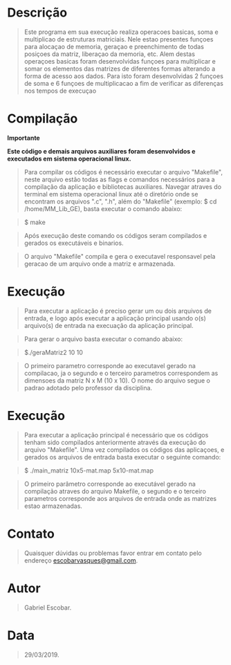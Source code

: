 # Descrição

> Este programa em sua execução realiza operacoes basicas, soma e multiplicao de estruturas matriciais. Nele estao presentes funçoes para alocaçao de memoria, geraçao e preenchimento de todas posiçoes da matriz, liberaçao da memoria, etc. Alem destas operaçoes basicas foram desenvolvidas funçoes para multiplicar e somar os elementos das matrizes de diferentes formas alterando a forma de acesso aos dados. Para isto foram desenvolvidas 2 funçoes de soma e 6 funçoes de multiplicacao a fim de verificar as diferenças nos tempos de execuçao
	

# Compilação

__Importante__

__Este código e demais arquivos auxiliares foram desenvolvidos e executados em sistema operacional linux.__


> Para compilar os códigos é necessário executar o arquivo "Makefile", neste arquivo estão todas as flags e comandos necessários para a compilação da aplicação e bibliotecas auxiliares. Navegar atraves do terminal em sistema operacional linux até o diretório onde se encontram os arquivos ".c", ".h", além do "Makefile" (exemplo: $ cd /home/MM_Lib_GE), basta executar o comando abaixo:

> $ make

> Após execução deste comando os códigos seram compilados e gerados os executáveis e binarios.

> O arquivo "Makefile" compila e gera o executavel responsavel pela geracao de um arquivo onde a matriz e armazenada.

# Execução

> Para executar a aplicação é preciso gerar um ou dois arquivos de entrada, e logo após executar a aplicação principal usando o(s) arquivo(s) de entrada na execuação da aplicação principal. 
 
> Para gerar o arquivo basta executar o comando abaixo:

> $./geraMatriz2 10 10

> O primeiro parametro corresponde ao executavel gerado na compilacao, ja o segundo e o terceiro parametros correspondem as dimensoes da matriz N x M (10 x 10).
> O nome do arquivo segue o padrao adotado pelo professor da disciplina.

	
# Execução

> Para executar a aplicação principal é necessário que os códigos tenham sido compilados anteriormente através da execução do arquivo "Makefile". Uma vez compilados os códigos das aplicaçoes, e gerados os arquivos de entrada basta executar o seguinte comando:

> $ ./main_matriz 10x5-mat.map 5x10-mat.map

> O primeiro parâmetro corresponde ao executável gerado na compilação atraves do arquivo Makefile, o segundo e o terceiro parametros corresponde aos arquivos de entrada onde as matrizes estao armazenadas. 



# Contato

> Quaisquer dúvidas ou problemas favor entrar em contato pelo endereço escobarvasques@gmail.com.

# Autor

> Gabriel Escobar.

# Data
> 29/03/2019.
